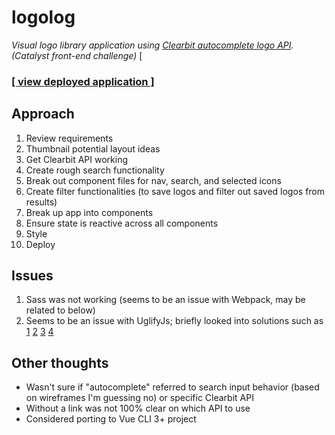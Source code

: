 # logolog
*Visual logo library application using [Clearbit autocomplete logo API](https://clearbit.com/docs?javascript#autocomplete-api).
(Catalyst front-end challenge)*
[ 
### [[ view deployed application ]](https://logolog.netlify.com)

## Approach
1. Review requirements
1. Thumbnail potential layout ideas
1. Get Clearbit API working
1. Create rough search functionality
1. Break out component files for nav, search, and selected icons
1. Create filter functionalities (to save logos and filter out saved logos from results)
1. Break up app into components
1. Ensure state is reactive across all components
1. Style
1. Deploy

## Issues
1. Sass was not working (seems to be an issue with Webpack, may be related to below)
1. Seems to be an issue with UglifyJs; briefly looked into solutions such as [1](https://forum.vuejs.org/t/unexpected-token-operator-from-uglifyjs/10848) [2](https://stackoverflow.com/questions/43888474/unexpected-token-operator-from-uglifyjs) [3](https://github.com/webpack-contrib/uglifyjs-webpack-plugin/issues/112#issuecomment-329069520) [4](https://github.com/webpack-contrib/uglifyjs-webpack-plugin/issues/144)

## Other thoughts
- Wasn't sure if "autocomplete" referred to search input behavior (based on wireframes I'm guessing no) or specific Clearbit API
- Without a link was not 100% clear on which API to use
- Considered porting to Vue CLI 3+ project

